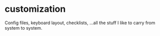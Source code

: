 # customization
Config files, keyboard layout, checklists, ...all the stuff I like to carry from system to system.
